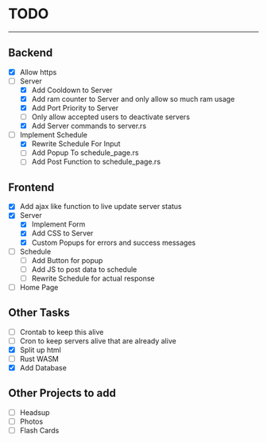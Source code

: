 # TODO
---

## Backend

- [x] Allow https
- [ ] Server
  - [x] Add Cooldown to Server
  - [x] Add ram counter to Server and only allow so much ram usage
  - [x] Add Port Priority to Server
  - [ ] Only allow accepted users to deactivate servers
  - [x] Add Server commands to server.rs
- [ ] Implement Schedule
    - [x] Rewrite Schedule For Input
    - [ ] Add Popup To schedule_page.rs
    - [ ] Add Post Function to schedule_page.rs

## Frontend

- [x] Add ajax like function to live update server status
- [x] Server
  - [x] Implement Form
  - [x] Add CSS to Server
  - [x] Custom Popups for errors and success messages
- [ ] Schedule
  - [ ] Add Button for popup
  - [ ] Add JS to post data to schedule
  - [ ] Rewrite Schedule for actual response
- [ ] Home Page

## Other Tasks

- [ ] Crontab to keep this alive
- [ ] Cron to keep servers alive that are already alive
- [x] Split up html
- [ ] Rust WASM
- [x] Add Database

## Other Projects to add

- [ ] Headsup
- [ ] Photos
- [ ] Flash Cards
